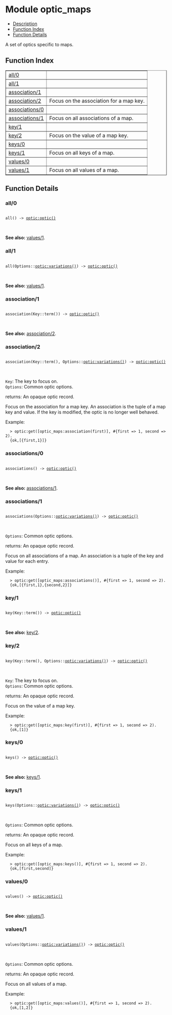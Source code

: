 

# Module optic_maps #
* [Description](#description)
* [Function Index](#index)
* [Function Details](#functions)

A set of optics specific to maps.

<a name="index"></a>

## Function Index ##


<table width="100%" border="1" cellspacing="0" cellpadding="2" summary="function index"><tr><td valign="top"><a href="#all-0">all/0</a></td><td></td></tr><tr><td valign="top"><a href="#all-1">all/1</a></td><td></td></tr><tr><td valign="top"><a href="#association-1">association/1</a></td><td></td></tr><tr><td valign="top"><a href="#association-2">association/2</a></td><td>
Focus on the association for a map key.</td></tr><tr><td valign="top"><a href="#associations-0">associations/0</a></td><td></td></tr><tr><td valign="top"><a href="#associations-1">associations/1</a></td><td>
Focus on all associations of a map.</td></tr><tr><td valign="top"><a href="#key-1">key/1</a></td><td></td></tr><tr><td valign="top"><a href="#key-2">key/2</a></td><td>
Focus on the value of a map key.</td></tr><tr><td valign="top"><a href="#keys-0">keys/0</a></td><td></td></tr><tr><td valign="top"><a href="#keys-1">keys/1</a></td><td>
Focus on all keys of a map.</td></tr><tr><td valign="top"><a href="#values-0">values/0</a></td><td></td></tr><tr><td valign="top"><a href="#values-1">values/1</a></td><td>
Focus on all values of a map.</td></tr></table>


<a name="functions"></a>

## Function Details ##

<a name="all-0"></a>

### all/0 ###

<pre><code>
all() -&gt; <a href="optic.md#type-optic">optic:optic()</a>
</code></pre>
<br />

__See also:__ [values/1](#values-1).

<a name="all-1"></a>

### all/1 ###

<pre><code>
all(Options::<a href="optic.md#type-variations">optic:variations()</a>) -&gt; <a href="optic.md#type-optic">optic:optic()</a>
</code></pre>
<br />

__See also:__ [values/1](#values-1).

<a name="association-1"></a>

### association/1 ###

<pre><code>
association(Key::term()) -&gt; <a href="optic.md#type-optic">optic:optic()</a>
</code></pre>
<br />

__See also:__ [association/2](#association-2).

<a name="association-2"></a>

### association/2 ###

<pre><code>
association(Key::term(), Options::<a href="optic.md#type-variations">optic:variations()</a>) -&gt; <a href="optic.md#type-optic">optic:optic()</a>
</code></pre>
<br />

`Key`: The key to focus on.<br />`Options`: Common optic options.<br />

returns: An opaque optic record.

Focus on the association for a map key. An association is the tuple
of a map key and value. If the key is modified, the optic is no
longer well behaved.

Example:

```
  > optic:get([optic_maps:association(first)], #{first => 1, second => 2).
  {ok,[{first,1}]}
```

<a name="associations-0"></a>

### associations/0 ###

<pre><code>
associations() -&gt; <a href="optic.md#type-optic">optic:optic()</a>
</code></pre>
<br />

__See also:__ [associations/1](#associations-1).

<a name="associations-1"></a>

### associations/1 ###

<pre><code>
associations(Options::<a href="optic.md#type-variations">optic:variations()</a>) -&gt; <a href="optic.md#type-optic">optic:optic()</a>
</code></pre>
<br />

`Options`: Common optic options.<br />

returns: An opaque optic record.

Focus on all associations of a map. An association is a tuple of
the key and value for each entry.

Example:

```
  > optic:get([optic_maps:associations()], #{first => 1, second => 2).
  {ok,[{first,1},{second,2}]}
```

<a name="key-1"></a>

### key/1 ###

<pre><code>
key(Key::term()) -&gt; <a href="optic.md#type-optic">optic:optic()</a>
</code></pre>
<br />

__See also:__ [key/2](#key-2).

<a name="key-2"></a>

### key/2 ###

<pre><code>
key(Key::term(), Options::<a href="optic.md#type-variations">optic:variations()</a>) -&gt; <a href="optic.md#type-optic">optic:optic()</a>
</code></pre>
<br />

`Key`: The key to focus on.<br />`Options`: Common optic options.<br />

returns: An opaque optic record.

Focus on the value of a map key.

Example:

```
  > optic:get([optic_maps:key(first)], #{first => 1, second => 2).
  {ok,[1]}
```

<a name="keys-0"></a>

### keys/0 ###

<pre><code>
keys() -&gt; <a href="optic.md#type-optic">optic:optic()</a>
</code></pre>
<br />

__See also:__ [keys/1](#keys-1).

<a name="keys-1"></a>

### keys/1 ###

<pre><code>
keys(Options::<a href="optic.md#type-variations">optic:variations()</a>) -&gt; <a href="optic.md#type-optic">optic:optic()</a>
</code></pre>
<br />

`Options`: Common optic options.<br />

returns: An opaque optic record.

Focus on all keys of a map.

Example:

```
  > optic:get([optic_maps:keys()], #{first => 1, second => 2).
  {ok,[first,second]}
```

<a name="values-0"></a>

### values/0 ###

<pre><code>
values() -&gt; <a href="optic.md#type-optic">optic:optic()</a>
</code></pre>
<br />

__See also:__ [values/1](#values-1).

<a name="values-1"></a>

### values/1 ###

<pre><code>
values(Options::<a href="optic.md#type-variations">optic:variations()</a>) -&gt; <a href="optic.md#type-optic">optic:optic()</a>
</code></pre>
<br />

`Options`: Common optic options.<br />

returns: An opaque optic record.

Focus on all values of a map.

Example:

```
  > optic:get([optic_maps:values()], #{first => 1, second => 2).
  {ok,[1,2]}
```

